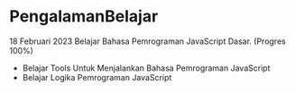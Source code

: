 # PengalamanBelajar

18 Februari 2023
Belajar Bahasa Pemrograman JavaScript Dasar. (Progres 100%)
  * Belajar Tools Untuk Menjalankan Bahasa Pemrograman JavaScript
  * Belajar Logika Pemrograman JavaScript
